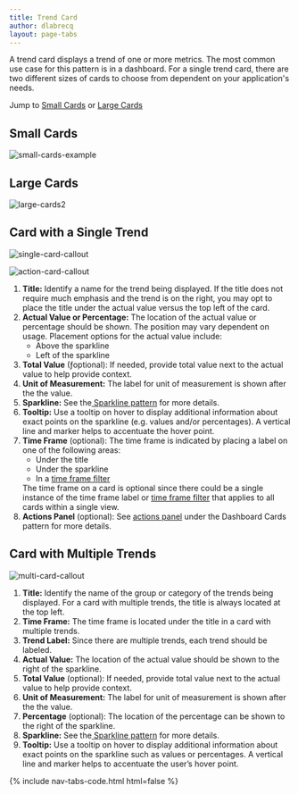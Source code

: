 ```yaml
---
title: Trend Card
author: dlabrecq
layout: page-tabs
---
```

<div class="tab-content">
  <div role="tabpanel" class="tab-pane active" id="overview">
    <p>A trend card displays a trend of one or more metrics. The most common use case for this pattern is in a dashboard. For a single trend card, there are two different sizes of cards to choose from dependent on your application's needs.</p>
    <p>Jump to <a href="#example-overview-1">Small Cards</a> or <a href="#example-overview-2">Large Cards</a></p>
    <h2 id="example-overview-1">Small Cards</h2>
    <p><img src="{{site.baseurl}}assets/img/small-cards-example.png" alt="small-cards-example"/></p>
    <h2 id="example-overview-2">Large Cards</h2>
    <p><img src="{{site.baseurl}}assets/img/large-cards2.png" alt="large-cards2"/></p>
  </div>
  <div role="tabpanel" class="tab-pane" id="design">
    <h2>Card with a Single Trend</h2>
    <div class="row">
      <div class="col-md-7 col-lg-5">
        <p><img src="{{site.baseurl}}assets/img/single-card-callout.png" alt="single-card-callout"/></p>
        <p><img src="{{site.baseurl}}assets/img/action-card-callout.png" alt="action-card-callout"/></p>
      </div>
      <div class="col-md-5 col-lg-7">
        <ol>
          <li><b>Title:</b> Identify a name for the trend being displayed. If the title does not require much emphasis and the trend is on the right, you may opt to place the title under the actual value versus the top left of the card.</li>
          <li><b>Actual Value or Percentage:</b> The location of the actual value or percentage should be shown. The position may vary dependent on usage. Placement options for the actual value include:
            <ul>
              <li>Above the sparkline</li>
              <li>Left of the sparkline</li>
            </ul>
          </li>
          <li><b>Total Value</b> (ƒoptional): If needed, provide total value next to the actual value to help provide context.</li>
          <li><b>Unit of Measurement:</b> The label for unit of measurement is shown after the the value.</li>
          <li><b>Sparkline:</b> See the<a href="{{ site.baseurl}}pattern-library/data-visualization/sparkline/"> Sparkline pattern</a> for more details.</li>
          <li><b>Tooltip:</b> Use a tooltip on hover to display additional information about exact points on the sparkline (e.g. values and/or percentages). A vertical line and marker helps to accentuate the hover point.</li>
          <li><b>Time Frame</b> (optional): The time frame is indicated by placing a label on one of the following areas:
            <ul>
              <li>Under the title</li>
              <li>Under the sparkline</li>
              <li>In a <a href="{{ site.baseurl}}pattern-library/dashboard/dashboard-card/#example-overview-2">time frame filter</a></li>
            </ul>
            The time frame on a card is optional since there could be a single instance of the time frame label or <a href="{{ site.baseurl}}pattern-library/dashboard/dashboard-card/#example-overview-2">time frame filter</a> that applies to all cards within a single view.
          </li>
          <li><b>Actions Panel</b> (optional): See <a href="{{ site.baseurl}}pattern-library/dashboard/dashboard-card"> actions panel</a> under the Dashboard Cards pattern for more details.</li>
        </ol>
      </div>
    </div>
    <h2>Card with Multiple Trends</h2>
    <div class="row">
      <div class="col-md-7 col-lg-5">
        <img src="{{site.baseurl}}assets/img/multi-card-callout.png" alt="multi-card-callout"/>
      </div>
      <div class="col-md-5 col-lg-7">
        <ol>
          <li><b>Title:</b> Identify the name of the group or category of the trends being displayed. For a card with multiple trends, the title is always located at the top left.</li>
          <li><b>Time Frame:</b> The time frame is located under the title in a card with multiple trends.</li>
          <li><b>Trend Label:</b> Since there are multiple trends, each trend should be labeled.</li>
          <li><b>Actual Value:</b> The location of the actual value should be shown to the right of the sparkline.</li>
          <li><b>Total Value</b> (optional): If needed, provide total value next to the actual value to help provide context.</li>
          <li><b>Unit of Measurement:</b> The label for unit of measurement is shown after the the value.</li>
          <li><b>Percentage</b> (optional): The location of the percentage can be shown to the right of the sparkline.</li>
          <li><b>Sparkline:</b> See the<a href="{{ site.baseurl}}pattern-library/data-visualization/sparkline/"> Sparkline pattern</a> for more details.</li>
          <li><b>Tooltip:</b> Use a tooltip on hover to display additional information about exact points on the sparkline such as values or percentages. A vertical line and marker helps to accentuate the user’s hover point.</li>
        </ol>
      </div>
    </div>
  </div>
  <div role="tabpanel" class="tab-pane" id="code">
    {% include nav-tabs-code.html html=false %}
    <div class="tab-content">
      <div role="tabpanel" class="tab-pane nested active" id="angular">
        <div ng-app="docsApp" ng-controller="DocsController" class="content">
          <div ng-include src="'/components/angular-patternfly/dist/docs/partials/api/patternfly.card.directive.pfCard - Trends.html'"></div>
        </div>
      </div>
    </div>
  </div>
</div>
